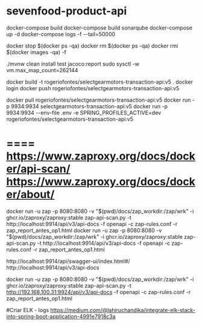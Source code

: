 # sevenfood-product-api

docker-compose build
docker-compose build sonarqube
docker-compose up -d
docker-compose logs -f --tail=50000

docker stop $(docker ps -qa)
docker rm $(docker ps -qa)
docker rmi $(docker images -qa) -f

./mvnw clean install test jacoco:report
sudo sysctl -w vm.max_map_count=262144


docker build -t rogeriofontes/selectgearmotors-transaction-api:v5 .
docker login
docker push rogeriofontes/selectgearmotors-transaction-api:v5

docker pull rogeriofontes/selectgearmotors-transaction-api:v5
docker run -p 9934:9934 selectgearmotors-transaction-api:v5
docker run -p 9934:9934 --env-file .env -e SPRING_PROFILES_ACTIVE=dev rogeriofontes/selectgearmotors-transaction-api:v5

====
https://www.zaproxy.org/docs/docker/api-scan/
https://www.zaproxy.org/docs/docker/about/
====
docker run -u zap -p 8080:8080 -v "$(pwd)/docs/zap_workdir:/zap/wrk" -i ghcr.io/zaproxy/zaproxy:stable zap-api-scan.py -t http://localhost:9914/api/v3/api-docs -f openapi -c zap-rules.conf -r zap_report_antes_op1.html
docker run -u zap -p 8080:8080 -v "$(pwd)/docs/zap_workdir:/zap/wrk" -i ghcr.io/zaproxy/zaproxy:stable zap-api-scan.py -t http://localhost:9914/api/v3/api-docs -f openapi -c zap-rules.conf -r zap_report_antes_op1.html

http://localhost:9914/api/swagger-ui/index.html#/
http://localhost:9914/api/v3/api-docs

docker run -u zap -p 8080:8080 -v "$(pwd)/docs/zap_workdir:/zap/wrk" -i ghcr.io/zaproxy/zaproxy:stable zap-api-scan.py -t http://192.168.100.31:9924/api/v3/api-docs -f openapi -c zap-rules.conf -r zap_report_antes_op1.html

#Criar ELK - logs
https://medium.com/@lahiruchandika/integrate-elk-stack-into-spring-boot-application-4991e7918c3a
